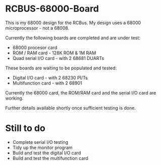 # RCBUS-68000-Board

This is my 68000 design for the RCBus. My design uses a 68000 microprocessor - not a 68008.

Currently the following boards are completed and are under test:
* 68000 procesor card
* ROM / RAM card - 128K ROM & 1M RAM
* Quad serial I/O card - with 2 68681 DUARTs

These boards are waiting to be populated and tested:
* Digital I/O card - with 2 68230 PI/Ts
* Multifunction card - with 2 68901

Currently the 68000 card, the ROM/RAM card and the serial I/O card are working.

Further details available shortly once sufficient testing is done.

# Still to do
* Complete serial I/O testing
* Tidy up the monitor program
* Build and test the digital I/O card
* Build and test the multifunction card
